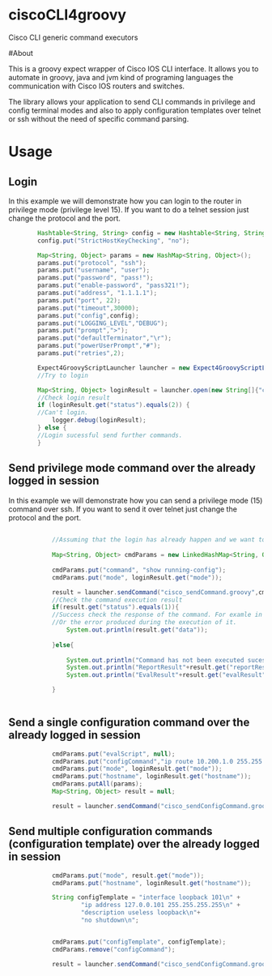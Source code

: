 # ciscoCLI4groovy

Cisco CLI generic command executors

#About 

This is a groovy expect wrapper of Cisco IOS CLI interface. It allows you to automate in groovy, java 
and jvm kind of programing languages the communication with Cisco IOS routers and switches.

The library allows your application to send CLI commands in privilege and config terminal modes and also to apply configuration 
templates over telnet or ssh without the need of specific command parsing. 

# Usage


## Login

In this example we will demonstrate how you can login to the router in privilege mode (privilege level 15). 
If you want to do a telnet session just change the protocol and the port. 


```java
        Hashtable<String, String> config = new Hashtable<String, String>();
        config.put("StrictHostKeyChecking", "no");

        Map<String, Object> params = new HashMap<String, Object>();
        params.put("protocol", "ssh");
        params.put("username", "user");
        params.put("password", "pass!");
        params.put("enable-password", "pass321!");
        params.put("address", "1.1.1.1");
        params.put("port", 22);
        params.put("timeout",30000);
        params.put("config",config);
        params.put("LOGGING_LEVEL","DEBUG");
        params.put("prompt",">");
        params.put("defaultTerminator","\r");
        params.put("powerUserPrompt","#");
        params.put("retries",2);

        Expect4GroovyScriptLauncher launcher = new Expect4GroovyScriptLauncher();
        //Try to login 

        Map<String, Object> loginResult = launcher.open(new String[]{"conf/groovy/cisco/ios" + File.separator}, "cisco_login.groovy", params);
        //Check login result
        if (loginResult.get("status").equals(2)) {
        //Can't login.
            logger.debug(loginResult);
        } else {
        //Login sucessful send further commands. 
        }
```


## Send privilege mode command over the already logged in session
In this example we will demonstrate how you can send a privilege mode (15) command over ssh. 
If you want to send it over telnet just change the protocol and the port. 

```java
        
            //Assuming that the login has already happen and we want to send a single privilege mode command. In this case this will be "show running-config"
            
            Map<String, Object> cmdParams = new LinkedHashMap<String, Object>();            
           
            cmdParams.put("command", "show running-config");
            cmdParams.put("mode", loginResult.get("mode"));

            result = launcher.sendCommand("cisco_sendCommand.groovy",cmdParams);
            //Check the command execution result 
            if(result.get("status").equals(1)){
            //Success check the response of the command. For examle in this case the "data" will be the output of\"show run" command"
            //Or the error produced during the execution of it.
                System.out.println(result.get("data"));
                
            }else{
            
                System.out.println("Command has not been executed sucessfully!!!: "+result.get("data"));
                System.out.println("ReportResult"+result.get("reportResult"));
                System.out.println("EvalResult"+result.get("evalResult"));

            }
            
```
            

## Send a single configuration command over the already logged in session

```java
            cmdParams.put("evalScript", null);
            cmdParams.put("configCommand","ip route 10.200.1.0 255.255.255.0 192.0.2.1");
            cmdParams.put("mode", loginResult.get("mode"));
            cmdParams.put("hostname", loginResult.get("hostname"));
            cmdParams.putAll(params);
            Map<String, Object> result = null;

            result = launcher.sendCommand("cisco_sendConfigCommand.groovy", cmdParams);
```

## Send multiple configuration commands (configuration template) over the already logged in session

```java
            cmdParams.put("mode", result.get("mode"));
            cmdParams.put("hostname", loginResult.get("hostname"));

            String configTemplate = "interface loopback 101\n" +
                    "ip address 127.0.0.101 255.255.255.255\n" +
                    "description useless loopback\n"+
                    "no shutdown\n";


            cmdParams.put("configTemplate", configTemplate);
            cmdParams.remove("configCommand");

            result = launcher.sendCommand("cisco_sendConfigCommand.groovy",cmdParams);

```